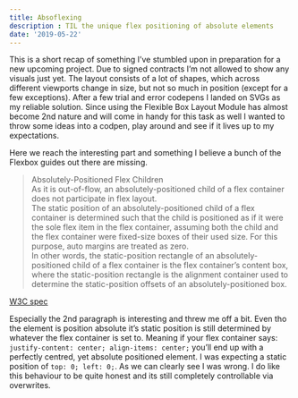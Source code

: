 ```yaml
---
title: Absoflexing
description : TIL the unique flex positioning of absolute elements
date: '2019-05-22'
---
```


This is a short recap of something I’ve stumbled upon in preparation for a new upcoming project. Due to signed contracts I’m not allowed to show any visuals just yet.
The layout consists of a lot of shapes, which across different viewports change in size, but not so much in position (except for a few exceptions). After a few trial and error codepens I landed on SVGs as my reliable solution.
Since using the Flexible Box Layout Module has almost become 2nd nature and will come in handy for this task as well I wanted to throw some ideas into a codpen, play around and see if it lives up to my expectations.

Here we reach the interesting part and something I believe a bunch of the Flexbox guides out there are missing.

> Absolutely-Positioned Flex Children  
  As it is out-of-flow, an absolutely-positioned child of a flex container does not participate in flex layout.  
  The static position of an absolutely-positioned child of a flex container is determined such that the child is positioned as if it were the sole flex item in the flex container, assuming both the child and the flex container were fixed-size boxes of their used size. For this purpose, auto margins are treated as zero.  
  In other words, the static-position rectangle of an absolutely-positioned child of a flex container is the flex container’s content box, where the static-position rectangle is the alignment container used to determine the static-position offsets of an absolutely-positioned box.  

[W3C spec](https://www.w3.org/TR/css-flexbox-1/#abspos-items)

Especially the 2nd paragraph is interesting and threw me off a bit. Even tho the element is position absolute it’s static position is still determined by whatever the flex container is set to. Meaning if your flex container says: `justify-content: center; align-items: center;` you’ll end up with a perfectly centred, yet absolute positioned element. I was expecting a static position of `top: 0; left: 0;`. As we can clearly see I was wrong. I do like this behaviour to be quite honest and its still completely controllable via overwrites.
